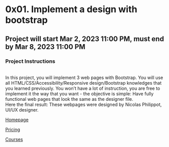 # 0x01. Implement a design with bootstrap
## Project will start Mar 2, 2023 11:00 PM, must end by Mar 8, 2023 11:00 PM
### Project Instructions
<br>
In this project, you will implement 3 web pages with Bootstrap. You will use all HTML/CSS/Accessibility/Responsive design/Bootstrap knowledges that you learned previously.  
You won’t have a lot of instruction, you are free to implement it the way that you want - the objective is simple: Have fully functional web pages that look the same as the designer file.  
<br>
Here the final result:  
These webpages were designed by Nicolas Philippot, UI/UX designer.
<br>

[Homepage](https://www.figma.com/file/0ZQNVjB0TPUAFozGAQudzO/Homepage-(Copy)?t=Ia7adrpE2cO3OVtX-1)

[Pricing](https://www.figma.com/file/ummP8Hwe99sNatFqPuvtbR/Pricing-(Copy)?t=Ia7adrpE2cO3OVtX-1)

[Courses](https://www.figma.com/file/HIdqa2zzkgJqvZDnKTtlYi/Courses-(Copy)?t=Ia7adrpE2cO3OVtX-1)
